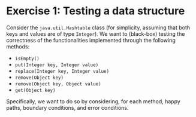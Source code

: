 # Exercise 1: Testing a data structure

Consider the `java.util.Hashtable` class 
(for simplicity, assuming that both keys and values are of type `Integer`). We want to (black-box) testing the 
correctness of the functionalities implemented through the following methods: 
- `isEmpty()`
- `put(Integer key, Integer value)`
- `replace(Integer key, Integer value)`
- `remove(Object key)`
- `remove(Object key, Object value)`
- `get(Object key)`

Specifically, we want to do so by considering, for each method, 
happy paths, boundary conditions, and error conditions.